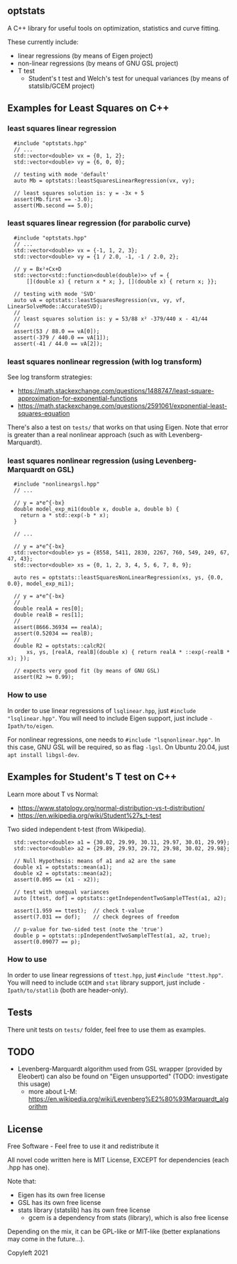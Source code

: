 ## optstats

A C++ library for useful tools on optimization, statistics and curve fitting.

These currently include:

- linear regressions (by means of Eigen project)
- non-linear regressions (by means of GNU GSL project)
- T test
   * Student's t test and Welch's test for unequal variances (by means of statslib/GCEM project)

## Examples for Least Squares on C++

### least squares linear regression

```{.cpp}
  #include "optstats.hpp"
  // ...
  std::vector<double> vx = {0, 1, 2};
  std::vector<double> vy = {6, 0, 0};

  // testing with mode 'default'
  auto Mb = optstats::leastSquaresLinearRegression(vx, vy);
  
  // least squares solution is: y = -3x + 5
  assert(Mb.first == -3.0);
  assert(Mb.second == 5.0);
```

### least squares linear regression (for parabolic curve)

```{.cpp}
  #include "optstats.hpp"
  // ...
  std::vector<double> vx = {-1, 1, 2, 3};
  std::vector<double> vy = {1 / 2.0, -1, -1 / 2.0, 2};

  // y = Bx²+Cx+D
  std::vector<std::function<double(double)>> vf = {
      [](double x) { return x * x; }, [](double x) { return x; }};

  // testing with mode 'SVD'
  auto vA = optstats::leastSquaresRegression(vx, vy, vf, LinearSolveMode::AccurateSVD);
  //
  // least squares solution is: y = 53/88 x² -379/440 x - 41/44
  //
  assert(53 / 88.0 == vA[0]);
  assert(-379 / 440.0 == vA[1]);
  assert(-41 / 44.0 == vA[2]);
```

### least squares nonlinear regression (with log transform)

See log transform strategies:

- https://math.stackexchange.com/questions/1488747/least-square-approximation-for-exponential-functions
- https://math.stackexchange.com/questions/2591061/exponential-least-squares-equation

There's also a test on `tests/` that works on that using Eigen.
Note that error is greater than a real nonlinear approach (such as with Levenberg-Marquardt).

### least squares nonlinear regression (using Levenberg-Marquardt on GSL)

```
  #include "nonlineargsl.hpp"
  // ...

  // y = a*e^{-bx}
  double model_exp_mi1(double x, double a, double b) {
    return a * std::exp(-b * x);
  }

  // ...

  // y = a*e^{-bx}
  std::vector<double> ys = {8558, 5411, 2830, 2267, 760, 549, 249, 67, 47, 43};
  std::vector<double> xs = {0, 1, 2, 3, 4, 5, 6, 7, 8, 9};

  auto res = optstats::leastSquaresNonLinearRegression(xs, ys, {0.0, 0.0}, model_exp_mi1);

  // y = a*e^{-bx}
  //
  double realA = res[0];
  double realB = res[1];
  //
  assert(8666.36934 == realA);
  assert(0.52034 == realB);
  //
  double R2 = optstats::calcR2(
      xs, ys, [realA, realB](double x) { return realA * ::exp(-realB * x); });

  // expects very good fit (by means of GNU GSL)
  assert(R2 >= 0.99);
```


### How to use

In order to use linear regressions of `lsqlinear.hpp`, just `#include "lsqlinear.hpp"`.
You will need to include Eigen support, just include `-Ipath/to/eigen`.

For nonlinear regressions, one needs to `#include "lsqnonlinear.hpp"`.
In this case, GNU GSL will be required, so as flag `-lgsl`. 
On Ubuntu 20.04, just `apt install libgsl-dev`.

## Examples for Student's T test on C++

Learn more about T vs Normal:

- https://www.statology.org/normal-distribution-vs-t-distribution/
- https://en.wikipedia.org/wiki/Student%27s_t-test

Two sided independent t-test (from Wikipedia).

```
  std::vector<double> a1 = {30.02, 29.99, 30.11, 29.97, 30.01, 29.99};
  std::vector<double> a2 = {29.89, 29.93, 29.72, 29.98, 30.02, 29.98};

  // Null Hypothesis: means of a1 and a2 are the same
  double x1 = optstats::mean(a1);
  double x2 = optstats::mean(a2);
  assert(0.095 == (x1 - x2));

  // test with unequal variances
  auto [ttest, dof] = optstats::getIndependentTwoSampleTTest(a1, a2);

  assert(1.959 == ttest);  // check t-value
  assert(7.031 == dof);    // check degrees of freedom

  // p-value for two-sided test (note the 'true')
  double p = optstats::pIndependentTwoSampleTTest(a1, a2, true);
  assert(0.09077 == p);
```

### How to use

In order to use linear regressions of `ttest.hpp`, just `#include "ttest.hpp"`.
You will need to include `GCEM` and `stat` library support, just include `-Ipath/to/statlib` (both are header-only).


## Tests

There unit tests on `tests/` folder, feel free to use them as examples.

## TODO

- Levenberg-Marquardt algorithm used from GSL wrapper (provided by Eleobert) can also be found on "Eigen unsupported" (TODO: investigate this usage)
   * more about L-M: https://en.wikipedia.org/wiki/Levenberg%E2%80%93Marquardt_algorithm


## License

Free Software - Feel free to use it and redistribute it

All novel code written here is MIT License, EXCEPT for dependencies (each .hpp has one).

Note that:

- Eigen has its own free license
- GSL has its own free license
- stats library (statslib) has its own free license
   * gcem is a dependency from stats (library), which is also free license

Depending on the mix, it can be GPL-like or MIT-like (better explanations may come in the future...).

Copyleft 2021